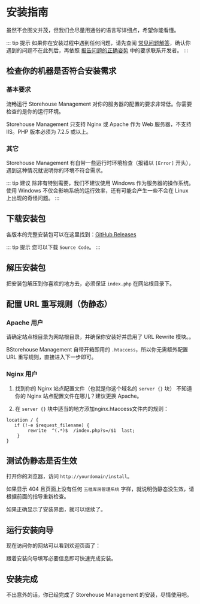 # 安装指南

虽然不会图文并茂，但我们会尽量用通俗的语言写详细点，希望你能看懂。

::: tip 提示
如果你在安装过程中遇到任何问题，请先查阅 [常见问题解答](/faq.md)，确认你遇到的问题不在此列后，再依照 [报告问题的正确姿势](/report.md) 中的要求联系开发者。
:::

## 检查你的机器是否符合安装需求

### 基本要求

流畅运行 Storehouse Management 对你的服务器的配置的要求非常低。你需要检查的是你的运行环境。

Storehouse Management 只支持 Nginx 或 Apache 作为 Web 服务器，不支持 IIS。PHP 版本必须为 7.2.5 或以上。

### 其它

Storehouse Management 有自带一些运行时环境检查（报错以 `[Error]` 开头），遇到这种情况就说明你的环境不符合需求。

::: tip 建议
除非有特别需要，我们不建议使用 Windows 作为服务器的操作系统。使用 Windows 不仅会影响系统的运行效率，还有可能会产生一些不会在 Linux 上出现的奇怪问题。
:::

## 下载安装包

各版本的完整安装包可以在这里找到：[GitHub Releases]()

::: tip 提示
您可以下载 `Source Code`。
:::

## 解压安装包

把安装包解压到你喜欢的地方去，必须保证 `index.php` 在网站根目录下。

## 配置 URL 重写规则（伪静态）

### Apache 用户

请确定站点根目录为网站根目录，并确保你安装好并启用了 URL Rewrite 模块。。

BStorehouse Management 自带开箱即用的 `.htaccess`，所以你无需额外配置 URL 重写规则，直接进入下一步即可。

### Nginx 用户

1. 找到你的 Nginx 站点配置文件（也就是你这个域名的 `server {}` 块）
   不知道你的 Nginx 站点配置文件在哪儿？建议更换 Apache。

2. 在 `server {}` 块中适当的地方添加nginx.htaccess文件内的规则：

```nginx
location / {
   if (!-e $request_filename) {
        rewrite  ^(.*)$  /index.php?s=/$1  last;
    }
}
```

## 测试伪静态是否生效

打开你的浏览器，访问 `http://yourdomain/install`。

如果显示 404 且页面上没有任何 `玉桂库房管理系统` 字样，就说明伪静态没生效，请根据前面的指导重新检查。

如果正确显示了安装界面，就可以继续了。

## 运行安装向导

现在访问你的网站可以看到欢迎页面了：

跟着安装向导填写必要信息即可快速完成安装。

## 安装完成

不出意外的话，你已经完成了 Storehouse Management 的安装，尽情使用吧。
